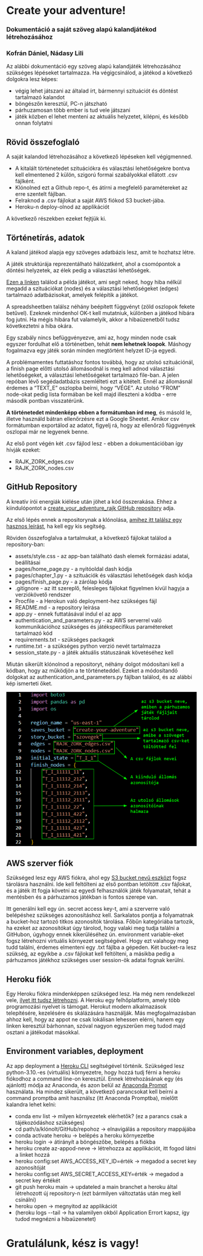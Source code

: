 
# Create your adventure!
### Dokumentáció a saját szöveg alapú kalandjátékod létrehozásához
### Kofrán Dániel, Nádasy Lili 

Az alábbi dokumentáció egy szöveg alapú kalandjáték létrehozásához szükséges lépéseket tartalmazza. Ha végigcsinálod, a játékod a következő dolgokra lesz képes: 
- végig lehet játszani az általad írt, bármennyi szituációt és döntést tartalmazó kalandot
- böngészőn keresztül, PC-n játszható
- párhuzamosan több ember is tud vele játszani
- játék közben el lehet menteni az aktuális helyzetet, kilépni, és később onnan folytatni 

## Rövid összefoglaló

A saját kalandod létrehozásához a következő lépéseken kell végigmenned.
- A kitalált történetedet szituációkra és választási lehetőségekre bontva kell elmentened 2 külön, szigorú formai szabályokkal ellátott .csv fájlként.
- Klónolned ezt a Github repo-t, és átírni a megfelelő paramétereket az erre szentelt fájlban.
- Felraknod a .csv fájlokat a saját AWS fiókod S3 bucket-jába.
- Heroku-n deploy-olnod az applikációt

A következő részekben ezeket fejtjük ki.


## Történetírás, adatok


A kaland játékod alapja egy szöveges adatbázis lesz, amit te hozhatsz létre.

A játék struktúrája reprezentálható hálózatként, ahol a csomópontok a döntési helyzetek, az élek pedig a választási lehetőségek.

[Ezen a linken](https://docs.google.com/spreadsheets/d/15zoYvlXV7RlHADRWOu5du17LMPyK_JtH257VcmXiH8E/edit?usp=sharing) találod a példa játékot, ami segít neked, hogy hiba nélkül megadd a szituációkat (nodes) és a választási lehetőségeket (edges) tartalmazó adatbázisokat, amelyek felépítik a játékot. 



A spreadsheetben találsz néhány beépített függvényt (zöld oszlopok fekete betűvel). Ezeknek mindenhol OK-t kell mutatniuk, különben a játékod hibára fog jutni. Ha mégis hibára fut valamelyik, akkor a hibaüzenetből tudsz következtetni a hiba okára.


Egy szabály nincs befüggvényezve, ami az, hogy minden node csak egyszer fordulhat elő a történetben, tehát **nem lehetnek loopok**. Máshogy fogalmazva egy játék során minden megtörtént helyzet ID-ja egyedi.


A problémamentes futtatáshoz fontos továbbá, hogy az utolsó szituációnál, a finish page előtti utolsó állomásodnál is meg kell adnod választási lehetőségeket, a választási lehetőségeket tartalmazó file-ban. A jelen repóban lévő segédadatbázis szemlélteti ezt a kitételt. Ennél az állomásnál érdemes a “TEXT_E” oszlopba beírni, hogy “VÉGE”. Az utolsó “FROM” node-okat pedig lista formában be kell majd illeszteni a kódba - erre második pontban visszatérünk.


**A történetedet mindenképp ebben a formátumban írd meg**, és másold le, illetve használd bátran ellenőrzésre ezt a Google Sheetet. Amikor csv formátumban exportálod az adatot, figyelj rá, hogy az ellenőrző függvények oszlopai már ne legyenek benne. 


Az első pont végén két .csv fájlod lesz - ebben a dokumentációban így hívják ezeket: 
- RAJK_ZORK_edges.csv
- RAJK_ZORK_nodes.csv


## GitHub Repository


A kreatív írói energiák kiélése után jöhet a kód összerakása. Ehhez a kiindulópontot a [create_your_adventure_rajk GitHub repository](https://github.com/lilibenedikta/create_your_adventure_rajk) adja. 

Az első lépés ennek a repositorynak a klónolása, [amihez itt találsz egy hasznos leírást](https://www.educative.io/answers/how-to-clone-a-git-repository-using-the-command-line), ha kell egy kis segítség.

Röviden összefoglalva a tartalmukat, a következő fájlokat találod a repository-ban: 

- assets/style.css - az app-ban található dash elemek formázási adatai, beállításai
- pages/home_page.py - a nyitóoldal dash kódja
- pages/chapter_1.py - a szituációk és választási lehetőségek dash kódja
- pages/finish_page.py - a zárólap kódja
- .gitignore - az itt szereplő, felesleges fájlokat figyelmen kívül hagyja a verziókövető rendszer
- Procfile - a Herokun való deployment-hez szükséges fájl
- README.md - a repository leírása
- app.py - ennek futtatásával indul el az app
- authentication_and_parameters.py - az AWS serverrel való kommunikációhoz szükséges és játékspecifikus paramétereket tartalmazó kód
- requirements.txt - szükséges packagek
- runtime.txt - a szükséges python verzió nevét tartalmazza
- session_state.py - a játék aktuális státuszának követéséhez kell

Miután sikerült klónolnod a repositoryt, néhány dolgot módosítani kell a kódban, hogy az működjön a te történeteddel. Ezeket a módosítandó dolgokat az authentication_and_parameters.py fájlban találod, és az alábbi kép ismerteti őket.

![alt text](https://github.com/lilibenedikta/create_your_adventure_rajk/blob/update_markdown/docu_image.png?raw=true)


## AWS szerver fiók

Szükséged lesz egy AWS fiókra, ahol egy [S3 bucket nevű eszközt](https://towardsdatascience.com/how-to-upload-and-download-files-from-aws-s3-using-python-2022-4c9b787b15f2) fogsz tárolásra használni. Ide kell feltölteni az első pontban letöltött .csv fájlokat, és a játék itt fogja követni az egyedi felhasználók játék folyamatait, tehát a mentésben és a párhuzamos játékban is fontos szerepe van.

Itt generálni kell egy ún. secret access key-t, ami a szerverre való belépéshez szükséges azonosításhoz kell. Sarkalatos pontja a folyamatnak a bucket-hoz tartozó titkos azonosítók tárolása. Főbűn kategóriába tartozik, ha ezeket az azonosítókat úgy tárolod, hogy valaki meg tudja találni a GitHubon, úgyhogy ennek kikerüléséhez ún. environment variable-eket fogsz létrehozni virtuális környezet segítségével. Hogy ezt valahogy meg tudd találni, érdemes elmenteni egy .txt fájlba a gépeden. 
Két bucket-ra lesz szükség, az egyikbe a .csv fájlokat kell feltölteni, a másikba pedig a párhuzamos játékhoz szükséges user session-ök adatai fognak kerülni.


## Heroku fiók

Egy Heroku fiókra mindenképpen szükséged lesz. Ha még nem rendelkezel vele, [ilyet itt tudsz létrehozni](https://signup.heroku.com/login). A Heroku egy felhőplatform, amely több programozási nyelvet is támogat. Herokut modern alkalmazások telepítésére, kezelésére és skálázására használják. 
Más megfogalmazásban ahhoz kell, hogy az appot ne csak lokálisan lehessen elérni, hanem egy linken keresztül bárhonnan, szóval nagyon egyszerűen meg tudod majd osztani a játékodat másokkal. 


## Environment variables, deployment

Az app deployment a [Heroku CLI](https://devcenter.heroku.com/articles/heroku-cli) segítségével történik. Szükséged lesz python-3.10.-es (virtuális) környezetre, hogy hozzá tudj férni a heroku fiókodhoz a command line-on keresztül. Ennek létrehozásának egy (és ajánlott) módja az Anaconda, és azon belül az [Anaconda Prompt](https://docs.conda.io/projects/conda/en/latest/user-guide/tasks/manage-environments.html) használata. 
Ha mindez sikerült, a következő parancsokat kell beírni a command promptba amit használsz (itt Anaconda Promptba), mielőtt kalandra lehet kelni:

- conda env list → milyen környezetek elérhetők? (ez a parancs csak a tájékozódáshoz szükséges)
- cd path/a/klónolt/GitHub/repohoz → elnavigálás a repository mappájába
- conda activate heroku → belépés a heroku környezetbe
- heroku login → átirányít a böngészőbe, belépés a fiókba
- heroku create az-appod-neve → létrehozza az applikációt, itt fogod látni a linket hozzá
- heroku config:set AWS_ACCESS_KEY_ID=érték → megadod a secret key azonosítóját
- heroku config:set AWS_SECRET_ACCESS_KEY=érték → megadod a secret key értékét
- git push heroku main → updateled a main branchet a heroku által létrehozott új repository-n (ezt bármilyen változtatás után meg kell csinálni)
- heroku open → megnyitod az applikációt
- (heroku logs --tail → ha valamilyen okból Application Errort kapsz, így tudod megnézni a hibaüzenetet)

# Gratulálunk, kész is vagy!

